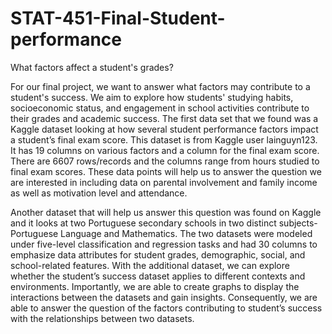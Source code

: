 # STAT-451-Final-Student-performance
What factors affect a student's grades?

For our final project, we want to answer what factors may contribute to a student's success. We aim to explore how students' studying habits, socioeconomic status, and engagement in school activities contribute to their grades and academic success. The first data set that we found was a Kaggle dataset looking at how several student performance factors impact a student’s final exam score. This dataset is from Kaggle user lainguyn123. It has 19 columns on various factors and a column for the final exam score. There are 6607 rows/records and the columns range from hours studied to final exam scores. These data points will help us to answer the question we are interested in including data on parental involvement and family income as well as motivation level and attendance.


Another dataset that will help us answer this question was found on Kaggle and it looks at two Portuguese secondary schools in two distinct subjects- Portuguese Language and Mathematics. The two datasets were modeled under five-level classification and regression tasks and had 30 columns to emphasize data attributes for student grades, demographic, social, and school-related features. With the additional dataset, we can explore whether the student’s success dataset applies to different contexts and environments. Importantly, we are able to create graphs to display the interactions between the datasets and gain insights. Consequently, we are able to answer the question of the factors contributing to student’s success with the relationships between two datasets.
